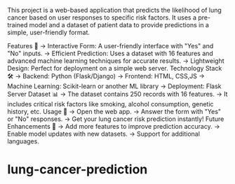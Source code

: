 This project is a web-based application that predicts the likelihood of lung cancer based on user responses to specific risk factors. It uses a pre-trained model and a dataset of patient data to provide predictions in a simple, user-friendly format.

Features 🌟
 -> Interactive Form: A user-friendly interface with "Yes" and "No" inputs.
 -> Efficient Prediction: Uses a dataset with 16 features and advanced machine learning techniques for accurate results.
 -> Lightweight Design: Perfect for deployment on a simple web server.
Technology Stack 🛠️
 -> Backend: Python (Flask/Django)
 -> Frontend: HTML, CSS,JS
 -> Machine Learning: Scikit-learn or another ML library
 -> Deployment: Flask Server
Dataset 📊
 -> The dataset contains 250 records with 16 features.
 -> It includes critical risk factors like smoking, alcohol consumption, genetic history, etc.
Usage 🚦
 -> Open the web app.
 -> Answer the form with "Yes" or "No" responses.
 -> Get your lung cancer risk prediction instantly!
Future Enhancements 🔮
 -> Add more features to improve prediction accuracy.
 -> Enable model updates with new datasets.
 -> Support for additional languages.
# lung-cancer-prediction
